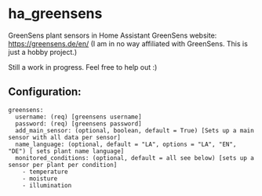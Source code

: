 # ha_greensens
 GreenSens plant sensors in Home Assistant
 GreenSens website: https://greensens.de/en/
 (I am in no way affiliated with GreenSens. This is just a hobby project.)
 
 Still a work in progress. Feel free to help out :)
 
 ## Configuration:
```
greensens:
  username: (req) [greensens username]
  password: (req) [greensens password]
  add_main_sensor: (optional, boolean, default = True) [Sets up a main sensor with all data per sensor]
  name_language: (optional, default = "LA", options = "LA", "EN", "DE") [ sets plant name language]
  monitored_conditions: (optional, default = all see below) [sets up a sensor per plant per condition]
    - temperature
    - moisture
    - illumination
```
